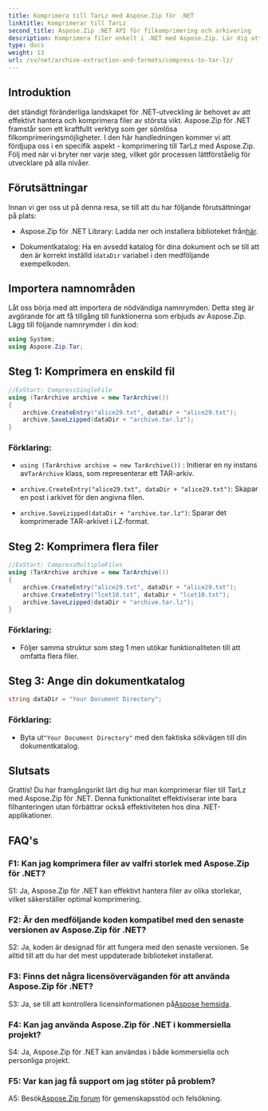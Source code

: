 ```yaml
---
title: Komprimera till TarLz med Aspose.Zip för .NET
linktitle: Komprimerar till TarLz
second_title: Aspose.Zip .NET API för filkomprimering och arkivering
description: Komprimera filer enkelt i .NET med Aspose.Zip. Lär dig att skapa TarLz-arkiv steg för steg.
type: docs
weight: 13
url: /sv/net/archive-extraction-and-formats/compress-to-tar-lz/
---
```

## Introduktion

det ständigt föränderliga landskapet för .NET-utveckling är behovet av att effektivt hantera och komprimera filer av största vikt. Aspose.Zip för .NET framstår som ett kraftfullt verktyg som ger sömlösa filkomprimeringsmöjligheter. I den här handledningen kommer vi att fördjupa oss i en specifik aspekt - komprimering till TarLz med Aspose.Zip. Följ med när vi bryter ner varje steg, vilket gör processen lättförståelig för utvecklare på alla nivåer.

## Förutsättningar

Innan vi ger oss ut på denna resa, se till att du har följande förutsättningar på plats:

-  Aspose.Zip för .NET Library: Ladda ner och installera biblioteket från[här](https://releases.aspose.com/zip/net/).

-  Dokumentkatalog: Ha en avsedd katalog för dina dokument och se till att den är korrekt inställd i`dataDir` variabel i den medföljande exempelkoden.

## Importera namnområden

Låt oss börja med att importera de nödvändiga namnrymden. Detta steg är avgörande för att få tillgång till funktionerna som erbjuds av Aspose.Zip. Lägg till följande namnrymder i din kod:

```csharp
using System;
using Aspose.Zip.Tar;
```

## Steg 1: Komprimera en enskild fil

```csharp
//ExStart: CompressSingleFile
using (TarArchive archive = new TarArchive())
{
    archive.CreateEntry("alice29.txt", dataDir + "alice29.txt");
    archive.SaveLzipped(dataDir + "archive.tar.lz");
}
```

### Förklaring:

- `using (TarArchive archive = new TarArchive())` : Initierar en ny instans av`TarArchive` klass, som representerar ett TAR-arkiv.

- `archive.CreateEntry("alice29.txt", dataDir + "alice29.txt")`: Skapar en post i arkivet för den angivna filen.

- `archive.SaveLzipped(dataDir + "archive.tar.lz")`: Sparar det komprimerade TAR-arkivet i LZ-format.

## Steg 2: Komprimera flera filer

```csharp
//ExStart: CompressMultipleFiles
using (TarArchive archive = new TarArchive())
{
    archive.CreateEntry("alice29.txt", dataDir + "alice29.txt");
    archive.CreateEntry("lcet10.txt", dataDir + "lcet10.txt");
    archive.SaveLzipped(dataDir + "archive.tar.lz");
}
```

### Förklaring:

- Följer samma struktur som steg 1 men utökar funktionaliteten till att omfatta flera filer.

## Steg 3: Ange din dokumentkatalog


```csharp
string dataDir = "Your Document Directory";
```

### Förklaring:

-  Byta ut`"Your Document Directory"` med den faktiska sökvägen till din dokumentkatalog.

## Slutsats

Grattis! Du har framgångsrikt lärt dig hur man komprimerar filer till TarLz med Aspose.Zip för .NET. Denna funktionalitet effektiviserar inte bara filhanteringen utan förbättrar också effektiviteten hos dina .NET-applikationer.

## FAQ's

### F1: Kan jag komprimera filer av valfri storlek med Aspose.Zip för .NET?

S1: Ja, Aspose.Zip för .NET kan effektivt hantera filer av olika storlekar, vilket säkerställer optimal komprimering.

### F2: Är den medföljande koden kompatibel med den senaste versionen av Aspose.Zip för .NET?

S2: Ja, koden är designad för att fungera med den senaste versionen. Se alltid till att du har det mest uppdaterade biblioteket installerat.

### F3: Finns det några licensöverväganden för att använda Aspose.Zip för .NET?

 S3: Ja, se till att kontrollera licensinformationen på[Aspose hemsida](https://purchase.aspose.com/buy).

### F4: Kan jag använda Aspose.Zip för .NET i kommersiella projekt?

S4: Ja, Aspose.Zip för .NET kan användas i både kommersiella och personliga projekt.

### F5: Var kan jag få support om jag stöter på problem?

 A5: Besök[Aspose.Zip forum](https://forum.aspose.com/c/zip/37) för gemenskapsstöd och felsökning.
